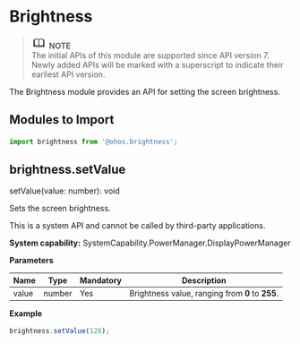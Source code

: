 # Brightness

> ![icon-note.gif](public_sys-resources/icon-note.gif) **NOTE**<br/>
> The initial APIs of this module are supported since API version 7. Newly added APIs will be marked with a superscript to indicate their earliest API version.

The Brightness module provides an API for setting the screen brightness.


## Modules to Import

```js
import brightness from '@ohos.brightness';
```

## brightness.setValue

setValue(value: number): void

Sets the screen brightness.

This is a system API and cannot be called by third-party applications.

**System capability:** SystemCapability.PowerManager.DisplayPowerManager

**Parameters**

| Name  | Type    | Mandatory  | Description         |
| ----- | ------ | ---- | ----------- |
| value | number | Yes   | Brightness value, ranging from **0** to **255**.|

**Example**

```js
brightness.setValue(128);
```
